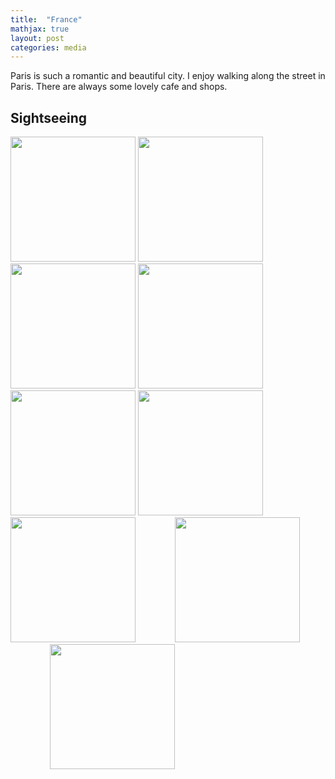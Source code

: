 ```yaml
---
title:  "France"
mathjax: true
layout: post
categories: media
---
```


Paris is such a romantic and beautiful city. I enjoy walking along the street in Paris. There are always some lovely cafe and shops.

## Sightseeing
<img src="https://github.com/ZhichenOu/ZhichenOu.github.io/assets/140627294/44742a1e-0724-4fe8-8a3e-3bf0cad11621" width="200">
<img src="https://github.com/ZhichenOu/ZhichenOu.github.io/assets/140627294/3bf1233f-7807-420f-82fc-3a958bc87ac7" width="200">
<img src="https://github.com/ZhichenOu/ZhichenOu.github.io/assets/140627294/6c5efcfe-d17b-492a-acac-ae1f648d7160" width="200">
<img src="https://github.com/ZhichenOu/ZhichenOu.github.io/assets/140627294/cb832db2-f5ac-40df-928c-5cc7f9018979" width="200">
<img src="https://github.com/ZhichenOu/ZhichenOu.github.io/assets/140627294/ec8bfe91-2763-444e-a0cb-347fcf5f6708" width="200">
<img src="https://github.com/ZhichenOu/ZhichenOu.github.io/assets/140627294/f978d969-ac35-4141-b805-0447513afd98" width="200">
<img src="https://github.com/ZhichenOu/ZhichenOu.github.io/assets/140627294/6fb9d835-632c-4635-a6e1-653a25969df4" width="200">&nbsp;&nbsp;&nbsp;&nbsp;&nbsp;&nbsp;&nbsp;&nbsp;&nbsp;&nbsp;&nbsp;&nbsp;&nbsp;&nbsp;&nbsp;
<img src="https://github.com/ZhichenOu/ZhichenOu.github.io/assets/140627294/a6d28d91-e715-4d93-9b81-2e814f44c4f4" width="200">&nbsp;&nbsp;&nbsp;&nbsp;&nbsp;&nbsp;&nbsp;&nbsp;&nbsp;&nbsp;&nbsp;&nbsp;&nbsp;&nbsp;&nbsp;
<img src="https://github.com/ZhichenOu/ZhichenOu.github.io/assets/140627294/8aeb1b5a-077e-4fa0-a317-02a65ba6d1ad" width="200">
